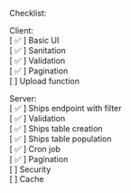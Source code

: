 Checklist:

Client:\
[ ✅ ] Basic UI \
[ ✅ ] Sanitation \
[ ✅ ] Validation \
[ ✅ ] Pagination \
[ ] Upload function

Server: \
[ ✅ ] Ships endpoint with filter \
[ ✅ ] Validation \
[ ✅ ] Ships table creation \
[ ✅ ] Ships table population \
[ ✅ ] Cron job \
[ ✅ ] Pagination \
[ ] Security \
[ ] Cache
